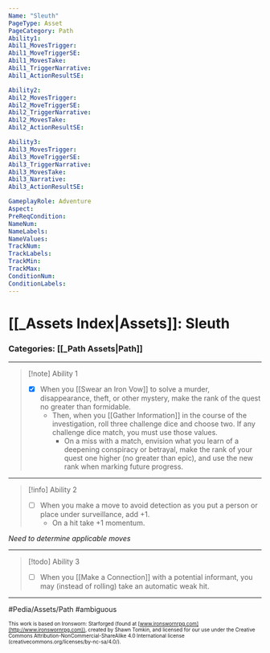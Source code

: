 ```yaml
---
Name: "Sleuth"
PageType: Asset
PageCategory: Path
Ability1:
Abil1_MovesTrigger:
Abil1_MoveTriggerSE:
Abil1_MovesTake:
Abil1_TriggerNarrative:
Abil1_ActionResultSE:

Ability2:
Abil2_MovesTrigger:
Abil2_MoveTriggerSE:
Abil2_TriggerNarrative:
Abil2_MovesTake:
Abil2_ActionResultSE:

Ability3:
Abil3_MovesTrigger:
Abil3_MoveTriggerSE:
Abil3_TriggerNarrative:
Abil3_MovesTake:
Abil3_Narrative:
Abil3_ActionResultSE:

GameplayRole: Adventure
Aspect:
PreReqCondition: 
NameNum:
NameLabels:
NameValues:
TrackNum:
TrackLabels:
TrackMin:
TrackMax:
ConditionNum:
ConditionLabels:
---
```

# [[_Assets Index|Assets]]: Sleuth
### Categories: [[_Path Assets|Path]]
___
> [!note] Ability 1
> - [x] When you [[Swear an Iron Vow]] to solve a murder, disappearance, theft, or other mystery, make the rank of the quest no greater than formidable. 
> 	- Then, when you [[Gather Information]] in the course of the investigation, roll three challenge dice and choose two. If any challenge dice match, you must use those values. 
> 		- On a miss with a match, envision what you learn of a deepening conspiracy or betrayal, make the rank of your quest one higher (no greater than epic), and use the new rank when marking future progress.
___
> [!info] Ability 2
> - [ ] When you make a move to avoid detection as you put a person or place under surveillance, add +1.
> 	- On a hit take +1 momentum.

*Need to determine applicable moves*
___
> [!todo] Ability 3
> - [ ] When you [[Make a Connection]] with a potential informant, you may (instead of rolling) take an automatic weak hit.
___

#Pedia/Assets/Path 
#ambiguous 

<font size=-2>This work is based on Ironsworn: Starforged (found at [www.ironswornrpg.com](http://www.ironswornrpg.com)), created by Shawn Tomkin, and licensed for our use under the Creative Commons Attribution-NonCommercial-ShareAlike 4.0 International license  (creativecommons.org/licenses/by-nc-sa/4.0/).</font>